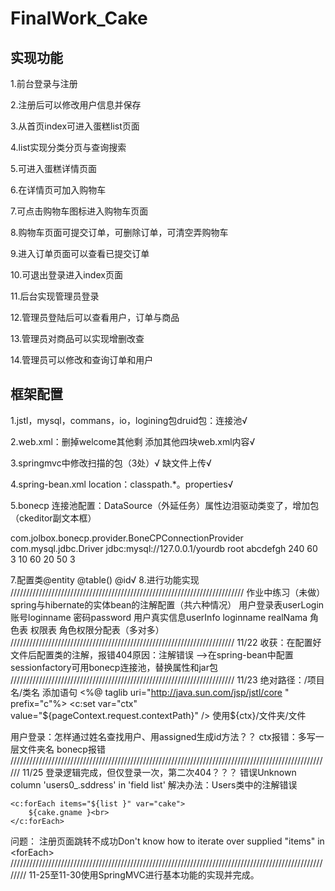 # FinalWork_Cake
## 实现功能
1.前台登录与注册

2.注册后可以修改用户信息并保存

3.从首页index可进入蛋糕list页面

4.list实现分类分页与查询搜索

5.可进入蛋糕详情页面

6.在详情页可加入购物车

7.可点击购物车图标进入购物车页面

8.购物车页面可提交订单，可删除订单，可清空弄购物车

9.进入订单页面可以查看已提交订单

10.可退出登录进入index页面

11.后台实现管理员登录

12.管理员登陆后可以查看用户，订单与商品

13.管理员对商品可以实现增删改查

14.管理员可以修改和查询订单和用户
 
 
## 框架配置


1.jstl，mysql，commans，io，logining包druid包：连接池√

2.web.xml：删掉welcome其他剩
            添加其他四块web.xml内容√
	    
3.springmvc中修改扫描的包（3处）√
            缺文件上传√
	    
4.spring-bean.xml
    location：classpath.*。properties√
    
5.bonecp  连接池配置：DataSource（外延任务）属性边泪驱动类变了，增加包
（ckeditor副文本框）

<bean id="sessionFactory" class="org.springframework.orm.hibernate.LocalSessionFactoryBean" autowire="autodetect">
	<property name="hibernateProperties">
		<props>
			<prop key="hibernate.connection.provider_class">com.jolbox.bonecp.provider.BoneCPConnectionProvider</prop>
			<prop key="hibernate.connection.driver_class">com.mysql.jdbc.Driver</prop>
			<prop key="hibernate.connection.url">jdbc:mysql://127.0.0.1/yourdb</prop>
			<prop key="hibernate.connection.username">root</prop>
			<prop key="hibernate.connection.password">abcdefgh</prop>
			<prop key="bonecp.idleMaxAge">240</prop>
			<prop key="bonecp.idleConnectionTestPeriod">60</prop>
			<prop key="bonecp.partitionCount">3</prop>
			<prop key="bonecp.acquireIncrement">10</prop>
			<prop key="bonecp.maxConnectionsPerPartition">60</prop>
 			<prop key="bonecp.minConnectionsPerPartition">20</prop>
 			<prop key="bonecp.statementsCacheSize">50</prop>
 			<prop key="bonecp.releaseHelperThreads">3</prop>
		</props>
	</property>
</bean>

7.配置类@entity  @table()  @id√
8.进行功能实现
//////////////////////////////////////////////////////////////////////////
作业中练习（未做）
spring与hibernate的实体bean的注解配置（共六种情况）
用户登录表userLogin
账号loginname
密码password
用户真实信息userInfo
    loginname  realNama
角色表
权限表
角色权限分配表（多对多）
///////////////////////////////////////////////////////////////////////
11/22
收获：在配置好文件后配置类的注解，报错404原因：注解错误
-->在spring-bean中配置sessionfactory可用bonecp连接池，替换属性和jar包
///////////////////////////////////////////////////////////////////////
11/23
绝对路径：/项目名/类名
添加语句
<%@ taglib uri="http://java.sun.com/jsp/jstl/core " prefix="c"%>
<c:set var="ctx" value="${pageContext.request.contextPath}" />
使用${ctx}/文件夹/文件

用户登录：怎样通过姓名查找用户、用assigned生成id方法？？
ctx报错：多写一层文件夹名
bonecp报错
//////////////////////////////////////////////////////////////////////////////////////////////////////
11/25
登录逻辑完成，但仅登录一次，第二次404？？？
错误Unknown column 'users0_.sddress' in 'field list'
解决办法：Users类中的注解错误

	<c:forEach items="${list }" var="cake">
		${cake.gname }<br>
	</c:forEach>

问题：
注册页面跳转不成功Don't know how to iterate over supplied "items" in &lt;forEach&gt;
////////////////////////////////////////////////////////////////////////////////////////////////////////
11-25至11-30使用SpringMVC进行基本功能的实现并完成。 
 
